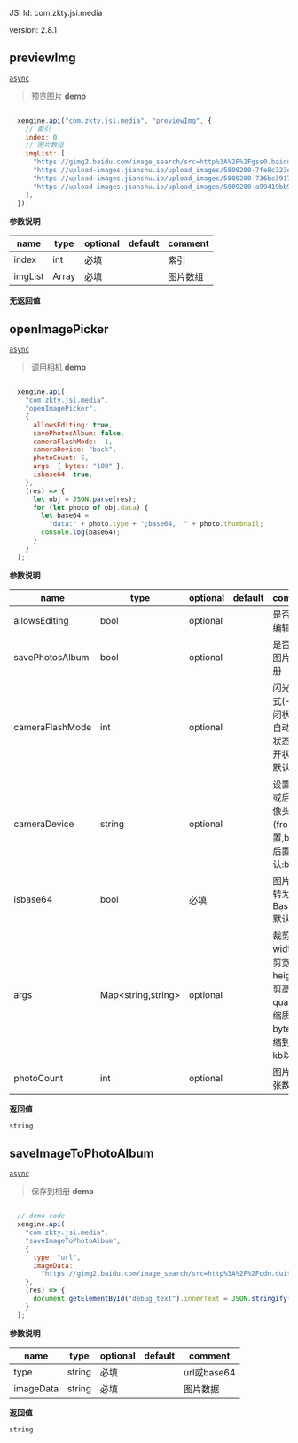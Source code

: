 

JSI Id: com.zkty.jsi.media

version: 2.8.1



## previewImg
[`async`](/docs/modules/模块-规范?id=jsi-调用)
> 预览图片
**demo**
``` js

  xengine.api("com.zkty.jsi.media", "previewImg", {
    // 索引
    index: 0,
    // 图片数组
    imgList: [
      "https://gimg2.baidu.com/image_search/src=http%3A%2F%2Fgss0.baidu.com%2F-Po3dSag_xI4khGko9WTAnF6hhy%2Fzhidao%2Fpic%2Fitem%2F4034970a304e251fae75ad03a786c9177e3e534e.jpg&refer=http%3A%2F%2Fgss0.baidu.com&app=2002&size=f9999,10000&q=a80&n=0&g=0n&fmt=jpeg?sec=1631950978&t=f96881f8b3efe3f4bffe9877ab942199",
      "https://upload-images.jianshu.io/upload_images/5809200-7fe8c323e533f656.jpg?imageMogr2/auto-orient/strip%7CimageView2/2/w/1240",
      "https://upload-images.jianshu.io/upload_images/5809200-736bc3917fe92142.jpg?imageMogr2/auto-orient/strip%7CimageView2/2/w/1240",
      "https://upload-images.jianshu.io/upload_images/5809200-a99419bb94924e6d.jpg?imageMogr2/auto-orient/strip%7CimageView2/2/w/1240",
    ],
  });

``` 

**参数说明**

| name                        | type      | optional | default   | comment  |
| --------------------------- | --------- | -------- | --------- |--------- |
| index | int | 必填 |  | 索引 |
| imgList | Array | 必填 |  | 图片数组 |
**无返回值**



## openImagePicker
[`async`](/docs/modules/模块-规范?id=jsi-调用)
> 调用相机
**demo**
``` js

  xengine.api(
    "com.zkty.jsi.media",
    "openImagePicker",
    {
      allowsEditing: true,
      savePhotosAlbum: false,
      cameraFlashMode: -1,
      cameraDevice: "back",
      photoCount: 5,
      args: { bytes: "100" },
      isbase64: true,
    },
    (res) => {
      let obj = JSON.parse(res);
      for (let photo of obj.data) {
        let base64 =
          "data:" + photo.type + ";base64,  " + photo.thumbnail;
        console.log(base64);
      }
    }
  );

``` 

**参数说明**

| name                        | type      | optional | default   | comment  |
| --------------------------- | --------- | -------- | --------- |--------- |
| allowsEditing | bool | optional |  | 是否允许编辑 |
| savePhotosAlbum | bool | optional |  | 是否保存图片到相册 |
| cameraFlashMode | int | optional |  | 闪光灯模式(-1:关闭状态,0:自动开关状态,1:打开状态),默认:-1 |
| cameraDevice | string | optional |  | 设置前置或后置摄像头(front:前置,back:后置),默认:back |
| isbase64 | bool | 必填 |  | 图片是否转为Base64,默认:true |
| args | Map\<string,string\> | optional |  | 裁剪参数 width:裁剪宽度; height:裁剪高度; quality:压缩质量; bytes:压缩到多少kb以内; |
| photoCount | int | optional |  | 图片选择张数 |
**返回值**
``` js
string
``` 



## saveImageToPhotoAlbum
[`async`](/docs/modules/模块-规范?id=jsi-调用)
> 保存到相册
**demo**
``` js

  // demo code
  xengine.api(
    "com.zkty.jsi.media",
    "saveImageToPhotoAlbum",
    {
      type: "url",
      imageData:
        "https://gimg2.baidu.com/image_search/src=http%3A%2F%2Fcdn.duitang.com%2Fuploads%2Fitem%2F201410%2F20%2F20141020162058_UrMNe.jpeg&refer=http%3A%2F%2Fcdn.duitang.com&app=2002&size=f9999,10000&q=a80&n=0&g=0n&fmt=jpeg?sec=1611307946&t=175b540644bac34ec738e48ff42f8034",
    },
    (res) => {
      document.getElementById("debug_text").innerText = JSON.stringify(res);
    }
  );

``` 

**参数说明**

| name                        | type      | optional | default   | comment  |
| --------------------------- | --------- | -------- | --------- |--------- |
| type | string | 必填 |  | url或base64 |
| imageData | string | 必填 |  | 图片数据 |
**返回值**
``` js
string
``` 


    